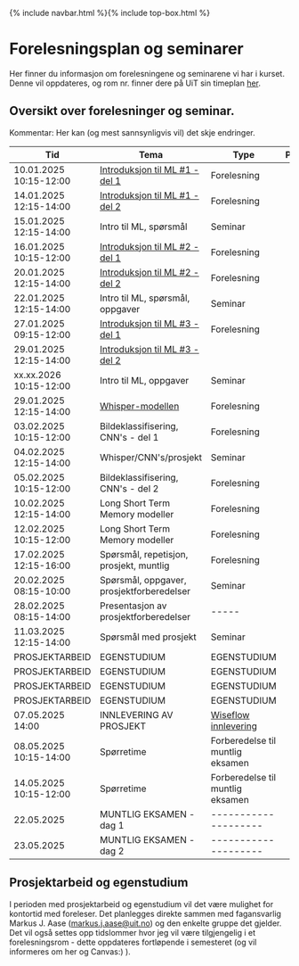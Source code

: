 {% include navbar.html %}{% include top-box.html %}
# Forelesningsplan og seminarer 
Her finner du informasjon om forelesningene og seminarene vi har i kurset.
Denne vil oppdateres, og rom nr. finner dere på UiT sin timeplan [her](https://timeplan.uit.no/emne_timeplan.php?sem=25v&module=SOK-3023-1).


## Oversikt over forelesninger og seminar.
Kommentar: Her kan (og mest sannsynligvis vil) det skje endringer.

| Tid | Tema | Type | Pensum | Undervisningsmateriale | 
|-----|------|------|---------|------------------------|
|10.01.2025  10:15-12:00|[Introduksjon til ML #1 - del 1](https://github.com/uit-sok-3023-v26/uit-sok-3023-v26.github.io/blob/main/notebooks/Forelesning1_del1.pdf)|Forelesning| | [Notater](https://github.com/uit-sok-3023-v26/uit-sok-3023-v26.github.io/blob/main/notebooks/Forelesning1-Notater-SOK3023-V25.pdf)|
|14.01.2025  12:15-14:00|[Introduksjon til ML #1 - del 2](https://github.com/uit-sok-3023-v26/uit-sok-3023-v26.github.io/blob/main/notebooks/Forelesning1_Kode_ML_Economics.ipynb)|Forelesning| | |
|15.01.2025  12:15-14:00|Intro til ML, spørsmål |Seminar| |[Oppgaver](https://github.com/uit-sok-3023-v26/uit-sok-3023-v26.github.io/blob/main/oppgaver/Oppgaver%231.pdf) |
|16.01.2025  10:15-12:00|[Introduksjon til ML #2 - del 1](https://github.com/uit-sok-3023-v26/uit-sok-3023-v26.github.io/blob/main/notebooks/Forelesning2_del1.pdf)|Forelesning| |[Notater](https://github.com/uit-sok-3023-v26/uit-sok-3023-v26.github.io/blob/main/notebooks/Forelesning2-Notater-SOK3023-V25.pdf)|
|20.01.2025  12:15-14:00|[Introduksjon til ML #2 - del 2](https://github.com/uit-sok-3023-v26/uit-sok-3023-v26.github.io/blob/main/notebooks/Forelesning2_Kode_ML_Economics.ipynb)|Forelesning| | |
|22.01.2025  12:15-14:00|Intro til ML, spørsmål, oppgaver|Seminar| |[Oppgaver](https://github.com/uit-sok-3023-v26/uit-sok-3023-v26.github.io/blob/main/oppgaver/Oppgaver%232.pdf) |
|27.01.2025  09:15-12:00|[Introduksjon til ML #3 - del 1](https://github.com/uit-sok-3023-v26/uit-sok-3023-v26.github.io/blob/main/notebooks/Forelesning3_del1.pdf)|Forelesning| |[Notater](https://github.com/uit-sok-3023-v26/uit-sok-3023-v26.github.io/blob/main/notebooks/Forelesning3-Notater-SOK3023-V25.pdf) |
|29.01.2025  12:15-14:00|[Introduksjon til ML #3 - del 2](https://github.com/uit-sok-3023-v26/uit-sok-3023-v26.github.io/blob/main/notebooks/Forelesning3_ML_For_Economics.ipynb)|| | |
|xx.xx.2026 10:15-12:00 |Intro til ML, oppgaver | Seminar | | [Oppgaver](https://github.com/uit-sok-3023-v26/uit-sok-3023-v26.github.io/blob/main/oppgaver/Oppgaver%233.pdf)|
|29.01.2025  12:15-14:00|[Whisper-modellen](https://github.com/uit-sok-3023-v26/uit-sok-3023-v26.github.io/blob/main/notebooks/Forelesning4_ML_For_Economics.ipynb)|Forelesning| | [Presentasjon](https://github.com/uit-sok-3023-v26/uit-sok-3023-v26.github.io/blob/main/notebooks/Forelesning4_del1.pdf)|
|03.02.2025  10:15-12:00|Bildeklassifisering, CNN's - del 1|Forelesning| | |
|04.02.2025  12:15-14:00|Whisper/CNN's/prosjekt|Seminar| | |
|05.02.2025  10:15-12:00|Bildeklassifisering, CNN's - del 2|Forelesning| | |
|10.02.2025  12:15-14:00|Long Short Term Memory modeller|Forelesning| | |
|12.02.2025  10:15-12:00|Long Short Term Memory modeller|Forelesning| | |
|17.02.2025  12:15-16:00|Spørsmål, repetisjon, prosjekt, muntlig|Forelesning| | |
|20.02.2025  08:15-10:00|Spørsmål, oppgaver, prosjektforberedelser|Seminar| | |
|28.02.2025  08:15-14:00|Presentasjon av prosjektforberedelser|-----| | |
|11.03.2025  12:15-14:00|Spørsmål med prosjekt|Seminar| | |
|PROSJEKTARBEID|EGENSTUDIUM|EGENSTUDIUM| | |
|PROSJEKTARBEID|EGENSTUDIUM|EGENSTUDIUM| | |
|PROSJEKTARBEID|EGENSTUDIUM|EGENSTUDIUM| | |
|PROSJEKTARBEID|EGENSTUDIUM|EGENSTUDIUM| | |
|07.05.2025  14:00|INNLEVERING AV PROSJEKT|[Wiseflow innlevering](https://europe.wiseflow.net/participant/)| | |
|08.05.2025  10:15-14:00|Spørretime|Forberedelse til muntlig eksamen| | |
|14.05.2025  10:15-12:00|Spørretime|Forberedelse til muntlig eksamen| | |
|22.05.2025|MUNTLIG EKSAMEN - dag 1|--------------------| | |
|23.05.2025|MUNTLIG EKSAMEN - dag 2|--------------------| | |


## Prosjektarbeid og egenstudium
I perioden med prosjektarbeid og egenstudium vil det være mulighet for kontortid med foreleser. Det planlegges direkte sammen med fagansvarlig Markus J. Aase (markus.j.aase@uit.no) og den enkelte gruppe det gjelder. Det vil også settes opp tidslommer hvor jeg vil være tilgjengelig i et forelesningsrom - dette oppdateres fortløpende i semesteret (og vil informeres om her og Canvas:) ).









   





